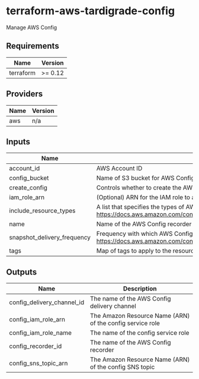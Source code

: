 # terraform-aws-tardigrade-config

Manage AWS Config


<!-- BEGIN TFDOCS -->
## Requirements

| Name | Version |
|------|---------|
| terraform | >= 0.12 |

## Providers

| Name | Version |
|------|---------|
| aws | n/a |

## Inputs

| Name | Description | Type | Default | Required |
|------|-------------|------|---------|:--------:|
| account\_id | AWS Account ID | `string` | `null` | no |
| config\_bucket | Name of S3 bucket for AWS Config inventory; bucket must already exist | `string` | `null` | no |
| create\_config | Controls whether to create the AWS Config | `bool` | `true` | no |
| iam\_role\_arn | (Optional) ARN for the IAM role to attach to the config recorder. If blank, a minimal role will be created | `string` | `null` | no |
| include\_resource\_types | A list that specifies the types of AWS resources for which AWS Config records configuration changes. See AWS documenation for types https://docs.aws.amazon.com/config/latest/APIReference/API_ResourceIdentifier.html#config-Type-ResourceIdentifier-resourceType | `list(string)` | `[]` | no |
| name | Name of the AWS Config recorder | `string` | `"default"` | no |
| snapshot\_delivery\_frequency | Frequency with which AWS Config recurringly delivers configuration snapshots, see <https://docs.aws.amazon.com/config/latest/APIReference/API_ConfigSnapshotDeliveryProperties.html#API_ConfigSnapshotDeliveryProperties_Contents> | `string` | `"TwentyFour_Hours"` | no |
| tags | Map of tags to apply to the resources | `map(string)` | `{}` | no |

## Outputs

| Name | Description |
|------|-------------|
| config\_delivery\_channel\_id | The name of the AWS Config delivery channel |
| config\_iam\_role\_arn | The Amazon Resource Name (ARN) of the config service role |
| config\_iam\_role\_name | The name of the config service role |
| config\_recorder\_id | The name of the AWS Config recorder |
| config\_sns\_topic\_arn | The Amazon Resource Name (ARN) of the config SNS topic |

<!-- END TFDOCS -->
